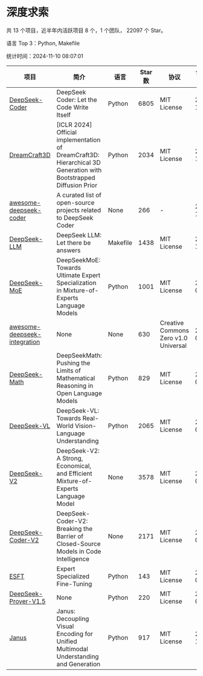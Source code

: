 # 深度求索

共 13 个项目，近半年内活跃项目 8 个，1 个团队， 22097 个 Star。

语言 Top 3：Python, Makefile

统计时间：2024-11-10 08:07:01

| 项目 | 简介 | 语言 | Star 数 | 协议 | 创建时间 | 最后更新时间 | 最后提交时间 |
| --- | --- | --- | --- | --- | --- | --- | --- |
| [DeepSeek-Coder](https://github.com/deepseek-ai/DeepSeek-Coder) | DeepSeek Coder: Let the Code Write Itself | Python | 6805 | MIT License | 2023-10-20 | 2024-11-10 | 2024-05-21 |
| [DreamCraft3D](https://github.com/deepseek-ai/DreamCraft3D) | [ICLR 2024] Official implementation of DreamCraft3D: Hierarchical 3D Generation with Bootstrapped Diffusion Prior | Python | 2034 | MIT License | 2023-10-23 | 2024-11-09 | 2024-08-21 |
| [awesome-deepseek-coder](https://github.com/deepseek-ai/awesome-deepseek-coder) | A curated list of open-source projects related to DeepSeek Coder | None | 266 | - | 2023-11-06 | 2024-11-07 | 2024-04-03 |
| [DeepSeek-LLM](https://github.com/deepseek-ai/DeepSeek-LLM) | DeepSeek LLM: Let there be answers | Makefile | 1438 | MIT License | 2023-11-29 | 2024-11-08 | 2024-02-04 |
| [DeepSeek-MoE](https://github.com/deepseek-ai/DeepSeek-MoE) | DeepSeekMoE: Towards Ultimate Expert Specialization in Mixture-of-Experts Language Models | Python | 1001 | MIT License | 2024-01-02 | 2024-11-09 | 2024-01-16 |
| [awesome-deepseek-integration](https://github.com/deepseek-ai/awesome-deepseek-integration) | None | None | 630 | Creative Commons Zero v1.0 Universal | 2024-01-11 | 2024-11-09 | 2024-10-31 |
| [DeepSeek-Math](https://github.com/deepseek-ai/DeepSeek-Math) | DeepSeekMath: Pushing the Limits of Mathematical Reasoning in Open Language Models | Python | 829 | MIT License | 2024-02-05 | 2024-11-10 | 2024-04-15 |
| [DeepSeek-VL](https://github.com/deepseek-ai/DeepSeek-VL) | DeepSeek-VL: Towards Real-World Vision-Language Understanding | Python | 2065 | MIT License | 2024-03-07 | 2024-11-08 | 2024-04-24 |
| [DeepSeek-V2](https://github.com/deepseek-ai/DeepSeek-V2) | DeepSeek-V2: A Strong, Economical, and Efficient Mixture-of-Experts Language Model | None | 3578 | MIT License | 2024-04-22 | 2024-11-10 | 2024-09-25 |
| [DeepSeek-Coder-V2](https://github.com/deepseek-ai/DeepSeek-Coder-V2) | DeepSeek-Coder-V2: Breaking the Barrier of Closed-Source Models in Code Intelligence | None | 2171 | MIT License | 2024-06-14 | 2024-11-10 | 2024-09-24 |
| [ESFT](https://github.com/deepseek-ai/ESFT) | Expert Specialized Fine-Tuning | Python | 143 | MIT License | 2024-07-04 | 2024-11-07 | 2024-09-22 |
| [DeepSeek-Prover-V1.5](https://github.com/deepseek-ai/DeepSeek-Prover-V1.5) | None | Python | 220 | MIT License | 2024-08-15 | 2024-11-08 | 2024-08-16 |
| [Janus](https://github.com/deepseek-ai/Janus) | Janus: Decoupling Visual Encoding for Unified Multimodal Understanding and Generation | Python | 917 | MIT License | 2024-10-18 | 2024-11-09 | 2024-10-31 |
